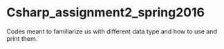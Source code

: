 # Csharp_assignment2_spring2016
Codes meant to familiarize us with different data type and how to use and print them.
